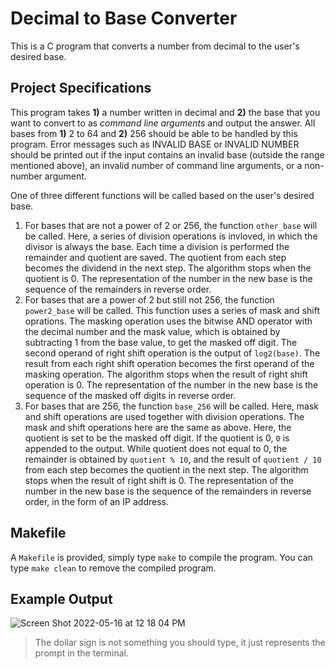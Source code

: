 # Decimal to Base Converter
This is a C program that converts a number from decimal to the user's desired base.

## Project Specifications

This program takes **1)** a number written in decimal and **2)** the base that you want to convert to as *command line arguments* and output the answer. 
All bases from **1)** 2 to 64 and **2)** 256 should be able to be handled by this program. Error messages such as INVALID BASE or INVALID NUMBER should be printed out if the input contains an invalid base (outside the range mentioned above), an invalid number of command line arguments, or a non-number argument.

One of three different functions will be called based on the user's desired base. 
1. For bases that are not a power of 2 or 256, the function `other_base` will be called. Here, a series of division operations is invloved, in which the divisor is always the base. Each time a division is performed the remainder and quotient are saved. The quotient from each step becomes the dividend in the next step. The algorithm stops when the quotient is 0. The representation of the number in the new base is the sequence of the remainders in reverse order.
2. For bases that are a power of 2 but still not 256, the function `power2_base` will be called. This function uses a series of mask and shift oprations. The masking operation uses the bitwise AND operator with the decimal number and the mask value, which is obtained by subtracting 1 from the base value, to get the masked off digit. The second operand of right shift operation is the output of `log2(base)`. The result from each right shift operation becomes the first operand of the masking operation. The algorithm stops when the result of right shift operation is 0. The representation of the number in the new base is the sequence of the masked off digits in reverse order.
3. For bases that are 256, the function `base_256` will be called. Here, mask and shift operations are used together with division operations. The mask and shift operations here are the same as above. Here, the quotient is set to be the masked off digit. If the quotient is 0, `0` is appended to the output. While quotient does not equal to 0, the remainder is obtained by `quotient % 10`, and the result of `quotient / 10` from each step becomes the quotient in the next step. The algorithm stops when the result of right shift is 0. The representation of the number in the new base is the sequence of the remainders in reverse order, in the form of an IP address.


## Makefile

A `Makefile` is provided, simply type `make` to compile the program. You can type `make clean` to remove the compiled program.

## Example Output
![Screen Shot 2022-05-16 at 12 18 04 PM](https://user-images.githubusercontent.com/105037989/168638177-5f227e04-e4f5-4ef1-914f-e19fb03ab098.png)

>The dollar sign is not something you should type, it just represents the prompt in the terminal.

